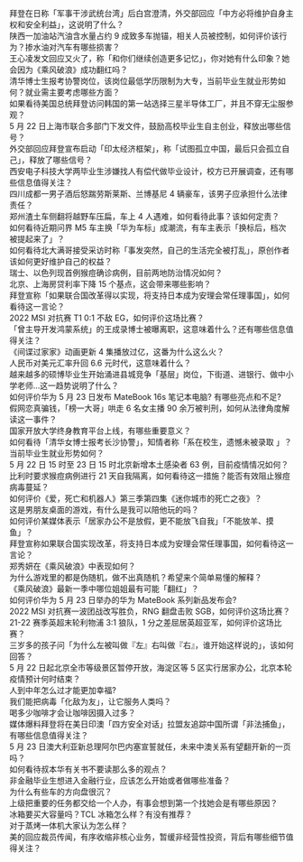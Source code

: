 拜登在日称「军事干涉武统台湾」后白宫澄清，外交部回应「中方必将维护自身主权和安全利益」，这说明了什么？  
陕西一加油站汽油含水量占约 9 成致多车抛锚，相关人员被控制，如何评价该行为？掺水油对汽车有哪些损害？  
王心凌发文回应又火了，称「和你们继续创造更多记忆」，你对她有什么印象？她会因为《乘风破浪》成功翻红吗？  
清华博士生报考协警岗位，该岗位最低学历限制为大专，当前毕业生就业形势如何？就业需主要考虑哪些方面？  
如果看待美国总统拜登访问韩国的第一站选择三星半导体工厂，并且不穿无尘服参观？  
5 月 22 日上海市联合多部门下发文件，鼓励高校毕业生自主创业，释放出哪些信号？  
外交部回应拜登宣布启动「印太经济框架」，称「试图孤立中国，最后只会孤立自己」，释放了哪些信号？  
西安电子科技大学两毕业生涉嫌找人有偿代做毕业设计，校方已开展调查，还有哪些信息值得关注？  
四川成都一男子酒后怒踹劳斯莱斯、兰博基尼 4 辆豪车，该男子应承担什么法律责任？  
郑州渣土车侧翻将越野车压扁，车上 4 人遇难，如何看待此事？该如何定责？  
如何看待近期问界 M5 车主换「华为车标」成潮流，有车主表示「换标后，档次被提起来了」？  
如何看待北大满哥接受采访时称「事发突然，自己的生活完全被打乱」，原创作者该如何更好维护自己的权益？  
瑞士、以色列现首例猴痘确诊病例，目前两地防治情况如何？  
北京、上海房贷利率下降 15 个基点，这会带来哪些影响？  
拜登宣称「如果联合国改革得以实现，将支持日本成为安理会常任理事国」，如何看待这一言论？  
2022 MSI 对抗赛 T1 0:1 不敌 EG，如何评价这场比赛？  
「曾主导开发鸿蒙系统」的王成录博士被曝离职，这意味着什么？还有哪些信息值得关注？  
《间谍过家家》动画更新 4 集播放过亿，这番为什么这么火？  
人民币对美元汇率升回 6.6 元时代，这意味着什么？  
越来越多的硕博毕业生开始涌进县城竞争「基层」岗位，下街道、进银行、做中小学老师…这一趋势说明了什么？  
如何评价华为 5 月 23 日发布 MateBook 16s 笔记本电脑? 有哪些亮点和不足?  
假网恋真骗钱，「榜一大哥」哄走 6 名女主播 90 余万被判刑，如何从法律角度解读这一事件？  
国家开放大学终身教育平台上线，有哪些重要意义？  
如何看待「清华女博士报考长沙协警」，知情者称「系在校生，遗憾未被录取 」？当前毕业生就业形势如何？  
5 月 22 日 15 时至 23 日 15 时北京新增本土感染者 63 例，目前疫情情况如何？  
比利时要求猴痘病例进行 21 天自我隔离，如何看待这一措施？能否有效阻止猴痘病毒蔓延？  
如何评价《爱，死亡和机器人》第三季第四集《迷你城市的死亡之夜》？  
这是男朋友桌面的游戏，有什么是我可以陪他玩的吗？  
如何评价某媒体表示「居家办公不是放假，更不能放飞自我」「不能放羊、摸鱼」？  
拜登宣称如果联合国实现改革，将支持日本成为安理会常任理事国，如何看待这一言论？  
郑秀妍在《乘风破浪》中表现如何？  
为什么游戏里的都是伪随机，做不出真随机？希望来个简单易懂的解释？  
《乘风破浪》最新一季中哪位姐姐最有可能「翻红」？  
如何评价华为 5 月 23 日举办的华为 MateBook 系列新品发布会?  
2022 MSI 对抗赛一波团战改写胜负，RNG 翻盘击败 SGB，如何评价这场比赛？  
21-22 赛季英超末轮利物浦 3:1 狼队，1 分之差屈居英超亚军，如何评价这场比赛？  
三岁多的孩子问「为什么左被叫做『左』右叫做『右』，谁开始这样说的」，该如何回答？  
5 月 22 日起北京全市等级景区暂停开放，海淀区等 5 区实行居家办公，北京本轮疫情预计何时结束？  
人到中年怎么过才能更加幸福?  
我们能把病毒「化敌为友」，让它服务人类吗？  
喝多少咖啡才会让咖啡因摄入过多？  
媒体爆料拜登将在美日印澳「四方安全对话」拉盟友追踪中国所谓「非法捕鱼」，有哪些信息值得关注？  
5 月 23 日澳大利亚新总理阿尔巴内塞宣誓就任，未来中澳关系有望翻开新的一页吗？  
如何看待叔本华有关书不要读那么多的观点？  
非金融毕业生想进入金融行业，应该怎么开始或者做哪些准备？  
为什么有些车的方向盘很沉？  
上级把重要的任务都交给一个人办，有事会想到第一个找她会是有哪些原因？  
冰箱要买大容量吗？TCL 冰箱怎么样？有没有推荐？  
对于蒸烤一体机大家认为怎么样？  
美的回应裁员传闻，有序收缩非核心业务，暂缓非经营性投资，背后有哪些细节值得关注？  
